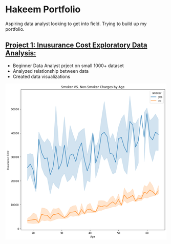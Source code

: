 # Hakeem Portfolio
Aspiring data analyst looking to get into field. Trying to build up my portfolio. 

## [Project 1: Inusurance Cost Exploratory Data Analysis:](https://github.com/Kemo890/Insurance-Cost-EDA)
* Beginner Data Analyst prject on small 1000+ dataset
* Analyzed relationship between data
* Created data visualizations

![image](https://github.com/Kemo890/Hakeem_Portfolio/blob/main/images/output.png)
